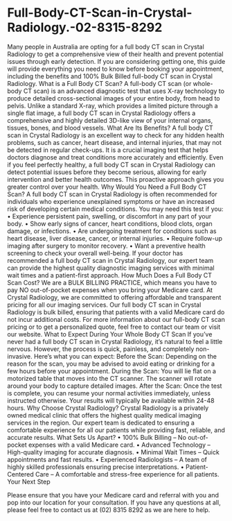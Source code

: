 # Full-Body-CT-Scan-in-Crystal-Radiology.-02-8315-8292
Many people in Australia are opting for a full body CT scan in Crystal Radiology to get a comprehensive view of their health and prevent potential issues through early detection. If you are considering getting one, this guide will provide everything you need to know before booking your appointment, including the benefits and 100% Bulk Billed full-body CT scan in Crystal Radiology.
What is a Full Body CT Scan?
A full-body CT scan (or whole-body CT scan) is an advanced diagnostic test that uses X-ray technology to produce detailed cross-sectional images of your entire body, from head to pelvis.
Unlike a standard X-ray, which provides a limited picture through a single flat image, a full body CT scan in Crystal Radiology offers a comprehensive and highly detailed 3D-like view of your internal organs, tissues, bones, and blood vessels.
What Are Its Benefits?
A full body CT scan in Crystal Radiology is an excellent way to check for any hidden health problems, such as cancer, heart disease, and internal injuries, that may not be detected in regular check-ups. It is a crucial imaging test that helps doctors diagnose and treat conditions more accurately and efficiently.
Even if you feel perfectly healthy, a full body CT scan in Crystal Radiology can detect potential issues before they become serious, allowing for early intervention and better health outcomes. This proactive approach gives you greater control over your health.
Why Would You Need a Full Body CT Scan?
A full body CT scan in Crystal Radiology is often recommended for individuals who experience unexplained symptoms or have an increased risk of developing certain medical conditions. You may need this test if you:
•	Experience persistent pain, swelling, or discomfort in any part of your body.
•	Show early signs of cancer, heart conditions, blood clots, organ damage, or infections.
•	Are undergoing treatment for conditions such as heart disease, liver disease, cancer, or internal injuries.
•	Require follow-up imaging after surgery to monitor recovery.
•	Want a preventive health screening to check your overall well-being.
If your doctor has recommended a full body CT scan in Crystal Radiology, our expert team can provide the highest quality diagnostic imaging services with minimal wait times and a patient-first approach.
How Much Does a Full Body CT Scan Cost?
We are a BULK BILLING PRACTICE, which means you have to pay NO out-of-pocket expenses when you bring your Medicare card.
At Crystal Radiology, we are committed to offering affordable and transparent pricing for all our imaging services. Our full body CT scan in Crystal Radiology is bulk billed, ensuring that patients with a valid Medicare card do not incur additional costs.
For more information about our full-body CT scan pricing or to get a personalized quote, feel free to contact our team or visit our website.
What to Expect During Your Whole Body CT Scan
If you’ve never had a full body CT scan in Crystal Radiology, it’s natural to feel a little nervous. However, the process is quick, painless, and completely non-invasive. Here’s what you can expect:
Before the Scan:
Depending on the reason for the scan, you may be advised to avoid eating or drinking for a few hours before your appointment.
During the Scan:
You will lie flat on a motorized table that moves into the CT scanner.
The scanner will rotate around your body to capture detailed images.
After the Scan:
Once the test is complete, you can resume your normal activities immediately, unless instructed otherwise.
Your results will typically be available within 24-48 hours.
Why Choose Crystal Radiology?
Crystal Radiology is a privately owned medical clinic that offers the highest quality medical imaging services in the region. Our expert team is dedicated to ensuring a comfortable experience for all our patients while providing fast, reliable, and accurate results.
What Sets Us Apart?
•	100% Bulk Billing – No out-of-pocket expenses with a valid Medicare card.
•	Advanced Technology – High-quality imaging for accurate diagnosis.
•	Minimal Wait Times – Quick appointments and fast results.
•	Experienced Radiologists – A team of highly skilled professionals ensuring precise interpretations.
•	Patient-Centered Care – A comfortable and stress-free experience for all patients.
Your Next Step

Please ensure that you have your Medicare card and referral with you and pop into our location for your consultation. If you have any questions at all, please feel free to contact us at (02) 8315 8292 as we are here to help.


